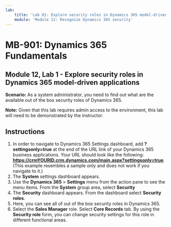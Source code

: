 ```yaml
---
lab:
    title: 'Lab 01: Explore security roles in Dynamics 365 model-driven applications'
    module: 'Module 12: Recognize Dynamics 365 security'
---
```


# MB-901: Dynamics 365 Fundamentals 
## Module 12, Lab 1 - Explore security roles in Dynamics 365 model-driven applications

**Scenario:** As a system administrator, you need to find out what are the available out of the box security roles of Dynamics 365.

**Note:**  Given that this lab requires admin access to the environment, this lab will need to be demonstrated by the instructor.

## Instructions

1. In order to navigate to Dynamics 365 Settings dashboard, add **?settingsonly=true** at the end of the URL link of your Dynamics 365 business applications. Your URL should look like the following: **https://crmYOURID.crm.dynamics.com/main.aspx?settingsonly=true**. (This example resembles a sample only and does not work if you navigate to it.)
2. The **System** settings dashboard appears.
3. Use the **Dynamics 365** > **Settings** menu from the action pane to see the menu items. From the **System** group area, select **Security**
4. The **Security** dashboard appears. From the dashboard select **Security roles**. 
5. Here, you can see all of out of the box security roles in Dynamics 365.
6. Select the **Sales Manager** role. Select **Core Records** tab. By using the **Security role** form, you can change security settings for this role in different functional areas.
